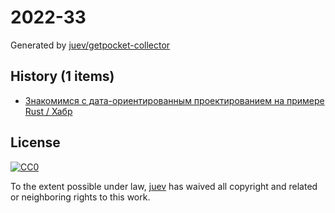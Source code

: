 # 2022-33

Generated by [juev/getpocket-collector](https://github.com/juev/getpocket-collector)

## History (1 items)

- [Знакомимся с дата-ориентированным проектированием на примере Rust / Хабр](https://habr.com/ru/companies/timeweb/articles/683386/)

## License

[![CC0](https://mirrors.creativecommons.org/presskit/buttons/88x31/svg/cc-zero.svg)](https://creativecommons.org/publicdomain/zero/1.0/)

To the extent possible under law, [juev](https://github.com/juev) has waived all copyright and related or neighboring rights to this work.
